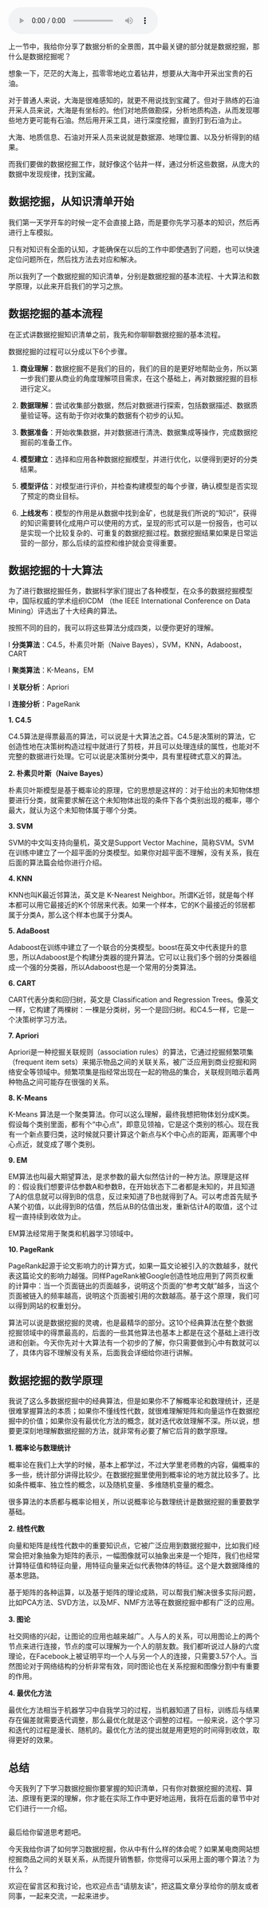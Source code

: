 <audio title="02丨学习数据挖掘的最佳路径是什么？" src="https://static001.geekbang.org/resource/audio/10/b5/10da36850ed14fd1845b5ad10a935ab5.mp3" controls="controls"></audio> 
<p>上一节中，我给你分享了数据分析的全景图，其中最关键的部分就是数据挖掘，那什么是数据挖掘呢？</p><p>想象一下，茫茫的大海上，孤零零地屹立着钻井，想要从大海中开采出宝贵的石油。</p><p>对于普通人来说，大海是很难感知的，就更不用说找到宝藏了。但对于熟练的石油开采人员来说，大海是有坐标的。他们对地质做勘探，分析地质构造，从而发现哪些地方更可能有石油。然后用开采工具，进行深度挖掘，直到打到石油为止。</p><p>大海、地质信息、石油对开采人员来说就是数据源、地理位置、以及分析得到的结果。</p><p>而我们要做的数据挖掘工作，就好像这个钻井一样，通过分析这些数据，从庞大的数据中发现规律，找到宝藏。</p><h2>数据挖掘，从知识清单开始</h2><p>我们第一天学开车的时候一定不会直接上路，而是要你先学习基本的知识，然后再进行上车模拟。</p><p>只有对知识有全面的认知，才能确保在以后的工作中即使遇到了问题，也可以快速定位问题所在，然后找方法去对应和解决。</p><p>所以我列了一个数据挖掘的知识清单，分别是数据挖掘的基本流程、十大算法和数学原理，以此来开启我们的学习之旅。</p><h2>数据挖掘的基本流程</h2><p>在正式讲数据挖掘知识清单之前，我先和你聊聊数据挖掘的基本流程。</p><p>数据挖掘的过程可以分成以下6个步骤。</p><ol>
<li>
<p><strong>商业理解</strong>：数据挖掘不是我们的目的，我们的目的是更好地帮助业务，所以第一步我们要从商业的角度理解项目需求，在这个基础上，再对数据挖掘的目标进行定义。</p>
</li>
<li>
<p><strong>数据理解</strong>：尝试收集部分数据，然后对数据进行探索，包括数据描述、数据质量验证等。这有助于你对收集的数据有个初步的认知。</p>
</li>
<li>
<p><strong>数据准备</strong>：开始收集数据，并对数据进行清洗、数据集成等操作，完成数据挖掘前的准备工作。</p>
</li>
<li>
<p><strong>模型建立</strong>：选择和应用各种数据挖掘模型，并进行优化，以便得到更好的分类结果。</p>
</li>
<li>
<p><strong>模型评估</strong>：对模型进行评价，并检查构建模型的每个步骤，确认模型是否实现了预定的商业目标。</p>
</li>
<li>
<p><strong>上线发布</strong>：模型的作用是从数据中找到金矿，也就是我们所说的“知识”，获得的知识需要转化成用户可以使用的方式，呈现的形式可以是一份报告，也可以是实现一个比较复杂的、可重复的数据挖掘过程。数据挖掘结果如果是日常运营的一部分，那么后续的监控和维护就会变得重要。</p>
</li>
</ol><!-- [[[read_end]]] --><h2>数据挖掘的十大算法</h2><p>为了进行数据挖掘任务，数据科学家们提出了各种模型，在众多的数据挖掘模型中，国际权威的学术组织ICDM （the IEEE International Conference on Data Mining）评选出了十大经典的算法。</p><p>按照不同的目的，我可以将这些算法分成四类，以便你更好的理解。</p><p>l <strong>分类算法</strong>：C4.5，朴素贝叶斯（Naive Bayes），SVM，KNN，Adaboost，CART</p><p>l <strong>聚类算法</strong>：K-Means，EM</p><p>l <strong>关联分析</strong>：Apriori</p><p>l <strong>连接分析</strong>：PageRank</p><p><strong>1. C4.5</strong></p><p>C4.5算法是得票最高的算法，可以说是十大算法之首。C4.5是决策树的算法，它创造性地在决策树构造过程中就进行了剪枝，并且可以处理连续的属性，也能对不完整的数据进行处理。它可以说是决策树分类中，具有里程碑式意义的算法。</p><p><strong>2. 朴素贝叶斯（Naive Bayes）</strong></p><p>朴素贝叶斯模型是基于概率论的原理，它的思想是这样的：对于给出的未知物体想要进行分类，就需要求解在这个未知物体出现的条件下各个类别出现的概率，哪个最大，就认为这个未知物体属于哪个分类。</p><p><strong>3. SVM</strong></p><p>SVM的中文叫支持向量机，英文是Support Vector Machine，简称SVM。SVM在训练中建立了一个超平面的分类模型。如果你对超平面不理解，没有关系，我在后面的算法篇会给你进行介绍。</p><p><strong>4. KNN</strong></p><p>KNN也叫K最近邻算法，英文是 K-Nearest Neighbor。所谓K近邻，就是每个样本都可以用它最接近的K个邻居来代表。如果一个样本，它的K个最接近的邻居都属于分类A，那么这个样本也属于分类A。</p><p><strong>5. AdaBoost</strong></p><p>Adaboost在训练中建立了一个联合的分类模型。boost在英文中代表提升的意思，所以Adaboost是个构建分类器的提升算法。它可以让我们多个弱的分类器组成一个强的分类器，所以Adaboost也是一个常用的分类算法。</p><p><strong>6. CART</strong></p><p>CART代表分类和回归树，英文是 Classification and Regression Trees。像英文一样，它构建了两棵树：一棵是分类树，另一个是回归树。和C4.5一样，它是一个决策树学习方法。</p><p><strong>7. Apriori</strong></p><p>Apriori是一种挖掘关联规则（association rules）的算法，它通过挖掘频繁项集（frequent item sets）来揭示物品之间的关联关系，被广泛应用到商业挖掘和网络安全等领域中。频繁项集是指经常出现在一起的物品的集合，关联规则暗示着两种物品之间可能存在很强的关系。</p><p><strong>8. K-Means</strong></p><p>K-Means 算法是一个聚类算法。你可以这么理解，最终我想把物体划分成K类。假设每个类别里面，都有个“中心点”，即意见领袖，它是这个类别的核心。现在我有一个新点要归类，这时候就只要计算这个新点与K个中心点的距离，距离哪个中心点近，就变成了哪个类别。</p><p><strong>9. EM</strong></p><p>EM算法也叫最大期望算法，是求参数的最大似然估计的一种方法。原理是这样的：假设我们想要评估参数A和参数B，在开始状态下二者都是未知的，并且知道了A的信息就可以得到B的信息，反过来知道了B也就得到了A。可以考虑首先赋予A某个初值，以此得到B的估值，然后从B的估值出发，重新估计A的取值，这个过程一直持续到收敛为止。</p><p>EM算法经常用于聚类和机器学习领域中。</p><p><strong>10. PageRank</strong></p><p>PageRank起源于论文影响力的计算方式，如果一篇文论被引入的次数越多，就代表这篇论文的影响力越强。同样PageRank被Google创造性地应用到了网页权重的计算中：当一个页面链出的页面越多，说明这个页面的“参考文献”越多，当这个页面被链入的频率越高，说明这个页面被引用的次数越高。基于这个原理，我们可以得到网站的权重划分。</p><p>算法可以说是数据挖掘的灵魂，也是最精华的部分。这10个经典算法在整个数据挖掘领域中的得票最高的，后面的一些其他算法也基本上都是在这个基础上进行改进和创新。今天你先对十大算法有一个初步的了解，你只需要做到心中有数就可以了，具体内容不理解没有关系，后面我会详细给你进行讲解。</p><h2>数据挖掘的数学原理</h2><p>我说了这么多数据挖掘中的经典算法，但是如果你不了解概率论和数理统计，还是很难掌握算法的本质；如果你不懂线性代数，就很难理解矩阵和向量运作在数据挖掘中的价值；如果你没有最优化方法的概念，就对迭代收敛理解不深。所以说，想要更深刻地理解数据挖掘的方法，就非常有必要了解它后背的数学原理。</p><p><strong>1. 概率论与数理统计</strong></p><p>概率论在我们上大学的时候，基本上都学过，不过大学里老师教的内容，偏概率的多一些，统计部分讲得比较少。在数据挖掘里使用到概率论的地方就比较多了。比如条件概率、独立性的概念，以及随机变量、多维随机变量的概念。</p><p>很多算法的本质都与概率论相关，所以说概率论与数理统计是数据挖掘的重要数学基础。</p><p><strong>2. 线性代数</strong></p><p>向量和矩阵是线性代数中的重要知识点，它被广泛应用到数据挖掘中，比如我们经常会把对象抽象为矩阵的表示，一幅图像就可以抽象出来是一个矩阵，我们也经常计算特征值和特征向量，用特征向量来近似代表物体的特征。这个是大数据降维的基本思路。</p><p>基于矩阵的各种运算，以及基于矩阵的理论成熟，可以帮我们解决很多实际问题，比如PCA方法、SVD方法，以及MF、NMF方法等在数据挖掘中都有广泛的应用。</p><p><strong>3. 图论</strong></p><p>社交网络的兴起，让图论的应用也越来越广。人与人的关系，可以用图论上的两个节点来进行连接，节点的度可以理解为一个人的朋友数。我们都听说过人脉的六度理论，在Facebook上被证明平均一个人与另一个人的连接，只需要3.57个人。当然图论对于网络结构的分析非常有效，同时图论也在关系挖掘和图像分割中有重要的作用。</p><p><strong>4. 最优化方法</strong></p><p>最优化方法相当于机器学习中自我学习的过程，当机器知道了目标，训练后与结果存在偏差就需要迭代调整，那么最优化就是这个调整的过程。一般来说，这个学习和迭代的过程是漫长、随机的。最优化方法的提出就是用更短的时间得到收敛，取得更好的效果。</p><h2>总结</h2><p>今天我列了下学习数据挖掘你要掌握的知识清单，只有你对数据挖掘的流程、算法、原理有更深的理解，你才能在实际工作中更好地运用，我将在后面的章节中对它们进行一一介绍。</p><p><img src="https://static001.geekbang.org/resource/image/11/d7/1130af6d29d029c470144dfc8610b6d7.jpg" alt=""></p><p>最后给你留道思考题吧。</p><p>今天我给你讲了如何学习数据挖掘，你从中有什么样的体会呢？如果某电商网站想挖掘商品之间的关联关系，从而提升销售额，你觉得可以采用上面的哪个算法？为什么？</p><p>欢迎在留言区和我讨论，也欢迎点击“请朋友读”，把这篇文章分享给你的朋友或者同事，一起来交流，一起来进步。</p><p></p>